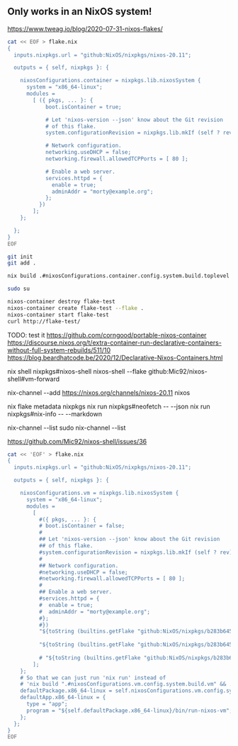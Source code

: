 
## Only works in an NixOS system!


https://www.tweag.io/blog/2020-07-31-nixos-flakes/

```bash
cat << EOF > flake.nix
{
  inputs.nixpkgs.url = "github:NixOS/nixpkgs/nixos-20.11";

  outputs = { self, nixpkgs }: {

    nixosConfigurations.container = nixpkgs.lib.nixosSystem {
      system = "x86_64-linux";
      modules =
        [ ({ pkgs, ... }: {
            boot.isContainer = true;

            # Let 'nixos-version --json' know about the Git revision
            # of this flake.
            system.configurationRevision = nixpkgs.lib.mkIf (self ? rev) self.rev;

            # Network configuration.
            networking.useDHCP = false;
            networking.firewall.allowedTCPPorts = [ 80 ];

            # Enable a web server.
            services.httpd = {
              enable = true;
              adminAddr = "morty@example.org";
            };
          })
        ];
    };

  };
}
EOF
```

```bash
git init
git add .

nix build .#nixosConfigurations.container.config.system.build.toplevel
```

```bash
sudo su
```

```bash
nixos-container destroy flake-test
nixos-container create flake-test --flake .
nixos-container start flake-test
curl http://flake-test/
```


TODO: test it
https://github.com/corngood/portable-nixos-container
https://discourse.nixos.org/t/extra-container-run-declarative-containers-without-full-system-rebuilds/511/10
https://blog.beardhatcode.be/2020/12/Declarative-Nixos-Containers.html


nix shell nixpkgs#nixos-shell
nixos-shell --flake github:Mic92/nixos-shell#vm-forward

nix-channel --add https://nixos.org/channels/nixos-20.11 nixos

nix flake metadata nixpkgs
nix run nixpkgs#neofetch -- --json
nix run nixpkgs#nix-info -- --markdown

nix-channel --list
sudo nix-channel --list

https://github.com/Mic92/nixos-shell/issues/36

```bash
cat << 'EOF' > flake.nix
{
  inputs.nixpkgs.url = "github:NixOS/nixpkgs/nixos-20.11";

  outputs = { self, nixpkgs }: {

    nixosConfigurations.vm = nixpkgs.lib.nixosSystem {
      system = "x86_64-linux";
      modules =
        [ 
          #({ pkgs, ... }: {
          # boot.isContainer = false;
          #
          ## Let 'nixos-version --json' know about the Git revision
          ## of this flake.
          #system.configurationRevision = nixpkgs.lib.mkIf (self ? rev) self.rev;
          #
          ## Network configuration.
          #networking.useDHCP = false;
          #networking.firewall.allowedTCPPorts = [ 80 ];
          #
          ## Enable a web server.
          #services.httpd = {
          #  enable = true;
          #  adminAddr = "morty@example.org";
          #};
          #})
          "${toString (builtins.getFlake "github:NixOS/nixpkgs/b283b64580d1872333a99af2b4cef91bb84580cf")}/nixos/modules/installer/cd-dvd/installation-cd-minimal.nix"
           
          "${toString (builtins.getFlake "github:NixOS/nixpkgs/b283b64580d1872333a99af2b4cef91bb84580cf")}/nixos/modules/virtualisation/build-vm.nix" 
          
          # "${toString (builtins.getFlake "github:NixOS/nixpkgs/b283b64580d1872333a99af2b4cef91bb84580cf")}/nixos/modules/installer/cd-dvd/channel.nix"
        ];
    };
    # So that we can just run 'nix run' instead of
    # 'nix build ".#nixosConfigurations.vm.config.system.build.vm" && ./result/bin/run-nixos-vm'
    defaultPackage.x86_64-linux = self.nixosConfigurations.vm.config.system.build.toplevel;
    defaultApp.x86_64-linux = {
      type = "app";
      program = "${self.defaultPackage.x86_64-linux}/bin/run-nixos-vm";
    };
  };
}
EOF
```




